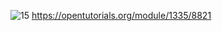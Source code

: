 ![15](https://user-images.githubusercontent.com/56713634/72675530-cf0fa280-3ac8-11ea-866e-f2e560d6a856.jpg)
https://opentutorials.org/module/1335/8821
